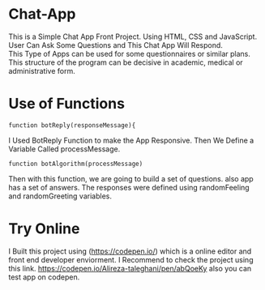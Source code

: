 # Chat-App
This is a Simple Chat App Front Project. Using HTML, CSS and JavaScript. 
User Can Ask Some Questions and This Chat App Will Respond.  
This Type of Apps can be used for some questionnaires or similar plans. This structure of the program can be decisive in academic, medical or administrative form.

# Use of Functions
```
function botReply(responseMessage){

```
I Used BotReply Function to make the App Responsive. 
Then We Define a Variable Called processMessage. 
```
function botAlgorithm(processMessage)
```
Then with this function, we are going to build a set of questions. also app has a set of answers. The responses were defined using randomFeeling and randomGreeting variables.

# Try Online
I Built this project using (https://codepen.io/) which is a online editor and front end developer enviorment. I Recommend to check the project using this link.
https://codepen.io/Alireza-taleghani/pen/abQoeKy 
also you can test app on codepen. 
